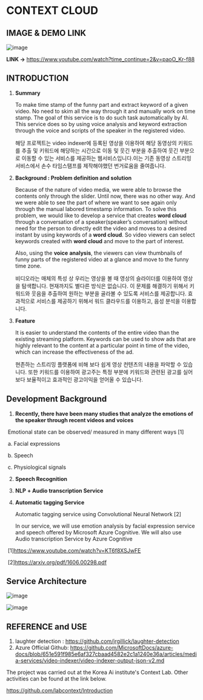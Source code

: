 # CONTEXT CLOUD 



## IMAGE & DEMO LINK

![image](https://user-images.githubusercontent.com/26568793/56471350-540f5200-648c-11e9-8e62-04bb63e16c17.png)

   **LINK →**  https://www.youtube.com/watch?time_continue=2&v=paoO_Kr-f88

## 

## INTRODUCTION

1. **Summary**

   To make time stamp of the funny part and extract keyword of a given video. No need
   to skim all the way through it and manually work on time stamp. The goal of
   this service is to do such task automatically by AI. This service does so by
   using voice analysis and keyword extraction through the voice and scripts of
   the speaker in the registered video.

   해당 프로젝트는 video indexer에 등록된 영상을 이용하여 해당 동영상의 키워드를 추출 및 키워드에 해당하는 시간으로 이동 및 웃긴 부분을 추출하여 웃긴 부분으로 이동할 수 있는 서비스를 제공하는 웹서비스입니다.이는 기존 동영상 스트리밍 서비스에서 손수 타임스탬프를 제작해야했던 번거로움을 줄여줍니다. 

   

2. **Background : Problem definition and solution**

   Because of the nature of video media, we were able to browse the contents only through the slider. Until now, there was no other way. And we were able to see the part of where we want to see again only through the manual labored timestamp information.
    To solve this problem, we would like to develop a service that creates **word cloud** through a conversation of a speaker(speaker’s conversation) without need for the person to directly edit the video and moves to a desired instant by using keywords of a **word cloud**. So video viewers can select keywords created with **word cloud** and move to the part of interest.

   Also, using the **voice** **analysis**, the viewers can view thumbnails of funny parts of the registered video at a glance and move to the funny time zone.

   

   비디오라는 매체의 특성 상 우리는 영상을 볼 때 영상의 슬라이더를 이용하여 영상을 탐색합니다. 현재까지도 별다른 방식은 없습니다. 이 문제를 해결하기 위해서 키워드와 웃음을 추출하여 원하는 부분을 골라볼 수 있도록 서비스를 제공합니다.  효과적으로 서비스를 제공하기 위해서 워드 클라우드를 이용하고, 음성 분석을 이용합니다.

   

3. **Feature** 

   It is easier to understand the contents of the entire video than the existing streaming platform. Keywords can be used to show ads that are highly relevant to the content at a particular point in time of the video, which can increase the effectiveness of the ad.

   현존하는 스트리밍 플랫폼에 비해 보다 쉽게 영상 컨텐츠의 내용을 파악할 수 있습니다. 또한 키워드를 이용하여 광고주는 특정 부분에 키워드와 관련된 광고를 실어 보다 보율적이고 효과적인 광고이익을 얻어올 수 있습니다.

## Development Background

1. **Recently, there have been many studies that analyze the emotions of the speaker through recent videos and voices**

​        Emotional state can be observed/ measured in many different ways [1]

​        a. Facial expressions

​        b. Speech

​        c. Physiological signals



2. **Speech Recognition**

3. **NLP** **+ Audio transcription Service** 

4. **Automatic tagging Service**

   Automatic tagging service using Convolutional Neural Network [2] 

   In our service, we will use emotion analysis by facial expression service and speech offered by Microsoft Azure Cognitive. We will also use Audio transcription Service  by Azure Cognitive

​      [1]https://www.youtube.com/watch?v=KT6f8XSJwFE

​      [2]https://arxiv.org/pdf/1606.00298.pdf



## Service Architecture 

![image](https://user-images.githubusercontent.com/26568793/56471438-735aaf00-648d-11e9-8c5b-404a4ea002ae.png)

![image](https://user-images.githubusercontent.com/26568793/56471916-f3374800-6492-11e9-93b5-892915394d9b.png)



## REFERENCE and USE

1. laughter detection : https://github.com/jrgillick/laughter-detection
2.  Azure Official Github:  <https://github.com/MicrosoftDocs/azure-docs/blob/651e591f985e6af327cbaad4582e2c1a1240e36a/articles/media-services/video-indexer/video-indexer-output-json-v2.md>





The project was carried out at the Korea Ai institute's Context Lab.
Other activities can be found at the link below.

https://github.com/labcontext/Introduction
